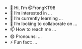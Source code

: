 - 👋 Hi, I’m @FrongKT98
- 👀 I’m interested in ...
- 🌱 I’m currently learning ...
- 💞️ I’m looking to collaborate on ...
- 📫 How to reach me ...
- 😄 Pronouns: ...
- ⚡ Fun fact: ...

<!---
FrongKT98/FrongKT98 is a ✨ special ✨ repository because its `README.md` (this file) appears on your GitHub profile. 
looking to coollaborate on butter.bn
